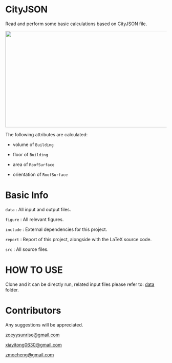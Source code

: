 # CityJSON
Read and perform some basic calculations based on CityJSON file.

<img src="https://user-images.githubusercontent.com/72781910/160214206-75409f01-f7f5-4490-8db4-c940bd8e7788.png" width="600" height="300">


The following attributes are calculated:

* volume of `Building`

* floor of `Building`

* area of `RoofSurface`

* orientation of `RoofSurface`

# Basic Info

`data` : All input and output files.

`figure` : All relevant figures.

`include` : External dependencies for this project.

`report` : Report of this project, alongside with the LaTeX source code.

`src` : All source files.

# HOW TO USE
Clone and it can be directly run, related input files please refer to: [data](https://github.com/SEUZFY/CityJSON/tree/master/data) folder.

# Contributors
Any suggestions will be appreciated.

zoeyysunrise@gmail.com

xiayitong0630@gmail.com

zmocheng@gmail.com


